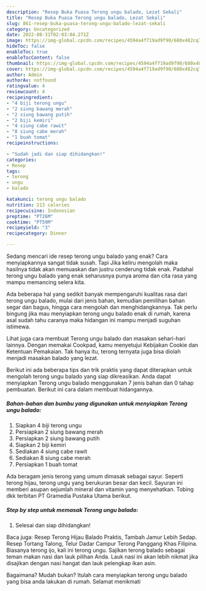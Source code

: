 ```yaml
---
description: "Resep Buka Puasa Terong ungu balado, Lezat Sekali"
title: "Resep Buka Puasa Terong ungu balado, Lezat Sekali"
slug: 861-resep-buka-puasa-terong-ungu-balado-lezat-sekali
category: Uncategorized
date: 2022-08-31T02:03:04.271Z
image: https://img-global.cpcdn.com/recipes/4594a4f719ad9f90/680x482cq70/terong-ungu-balado-foto-resep-utama.jpg
hideToc: false
enableToc: true
enableTocContent: false
thumbnail: https://img-global.cpcdn.com/recipes/4594a4f719ad9f90/680x482cq70/terong-ungu-balado-foto-resep-utama.jpg
cover: https://img-global.cpcdn.com/recipes/4594a4f719ad9f90/680x482cq70/terong-ungu-balado-foto-resep-utama.jpg
author: Admin
authorAv: notfound
ratingvalue: 4
reviewcount: 4
recipeingredient:
- "4 biji terong ungu"
- "2 siung bawang merah"
- "2 siung bawang putih"
- "2 biji kemiri"
- "4 siung cabe rawit"
- "8 siung cabe merah"
- "1 buah tomat"
recipeinstructions:

- "Sudah jadi dan siap dihidangkan!"
categories:
- Resep
tags:
- terong
- ungu
- balado

katakunci: terong ungu balado 
nutrition: 213 calories
recipecuisine: Indonesian
preptime: "PT26M"
cooktime: "PT59M"
recipeyield: "3"
recipecategory: Dinner

---
```



Sedang mencari ide resep terong ungu balado yang enak? Cara menyiapkannya sangat tidak susah. Tapi Jika keliru mengolah maka hasilnya tidak akan memuaskan dan justru cenderung tidak enak. Padahal terong ungu balado yang enak seharusnya punya aroma dan cita rasa yang mampu memancing selera kita.


Ada beberapa hal yang sedikit banyak mempengaruhi kualitas rasa dari terong ungu balado, mulai dari jenis bahan, kemudian pemilihan bahan segar dan bagus, hingga cara mengolah dan menghidangkannya. Tak perlu bingung jika mau menyiapkan terong ungu balado enak di rumah, karena asal sudah tahu caranya maka hidangan ini mampu menjadi suguhan istimewa.

Lihat juga cara membuat Terong ungu balado dan masakan sehari-hari lainnya. Dengan memakai Cookpad, kamu menyetujui Kebijakan Cookie dan Ketentuan Pemakaian. Tak hanya itu, terong ternyata juga bisa diolah menjadi masakan balado yang lezat.


Berikut ini ada beberapa tips dan trik praktis yang dapat diterapkan untuk mengolah terong ungu balado yang siap dikreasikan. Anda dapat menyiapkan Terong ungu balado menggunakan 7 jenis bahan dan 0 tahap pembuatan. Berikut ini cara dalam membuat hidangannya.

<!--inarticleads1-->

##### Bahan-bahan dan bumbu yang digunakan untuk menyiapkan Terong ungu balado:

1. Siapkan 4 biji terong ungu
1. Persiapkan 2 siung bawang merah
1. Persiapkan 2 siung bawang putih
1. Siapkan 2 biji kemiri
1. Sediakan 4 siung cabe rawit
1. Sediakan 8 siung cabe merah
1. Persiapkan 1 buah tomat


Ada beragam jenis terong yang umum dimasak sebagai sayur. Seperti terong hijau, terong ungu yang berukuran besar dan kecil. Sayuran ini memberi asupan sejumlah mineral dan vitamin yang menyehatkan. Tobing dkk terbitan PT Gramedia Pustaka Utama berikut. 

<!--inarticleads2-->

##### Step by step untuk memasak Terong ungu balado:


1. Selesai dan siap dihidangkan!

Baca juga: Resep Terong Hijau Balado Praktis, Tambah Jamur Lebih Sedap. Resep Tortang Talong, Telur Dadar Campur Terong Panggang Khas Filipina. Biasanya terong ijo, kali ini terong ungu. Sajikan terong balado sebagai teman makan nasi dan lauk pilihan Anda. Lauk nasi ini akan lebih nikmat jika disajikan dengan nasi hangat dan lauk pelengkap ikan asin. 

Bagaimana? Mudah bukan? Itulah cara menyiapkan terong ungu balado yang bisa anda lakukan di rumah. Selamat menikmati
